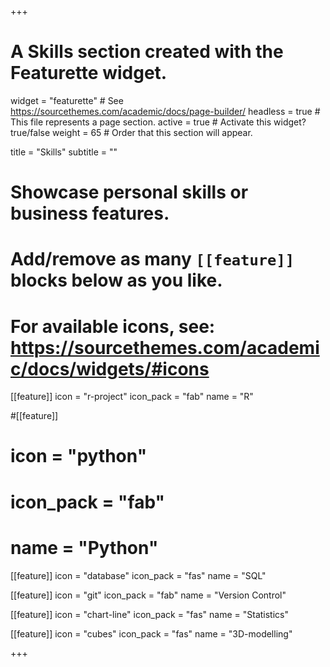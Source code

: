 +++
# A Skills section created with the Featurette widget.
widget = "featurette"  # See https://sourcethemes.com/academic/docs/page-builder/
headless = true  # This file represents a page section.
active = true  # Activate this widget? true/false
weight = 65  # Order that this section will appear.

title = "Skills"
subtitle = ""

# Showcase personal skills or business features.
#
# Add/remove as many `[[feature]]` blocks below as you like.
#
# For available icons, see: https://sourcethemes.com/academic/docs/widgets/#icons

[[feature]]
  icon = "r-project"
  icon_pack = "fab"
  name = "R"

#[[feature]]
#  icon = "python"
#  icon_pack = "fab"
#  name = "Python"

[[feature]]
  icon = "database"
  icon_pack = "fas"
  name = "SQL"

[[feature]]
  icon = "git"
  icon_pack = "fab"
  name = "Version Control"

[[feature]]
  icon = "chart-line"
  icon_pack = "fas"
  name = "Statistics"

[[feature]]
  icon = "cubes"
  icon_pack = "fas"
  name = "3D-modelling"

+++
